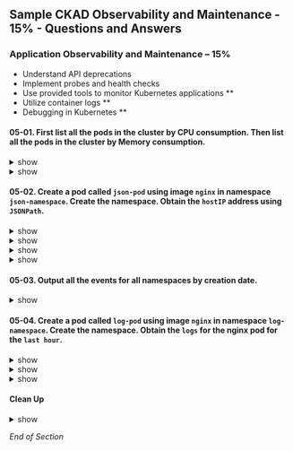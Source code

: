 ## Sample CKAD Observability and Maintenance - 15% - Questions and Answers

### Application Observability and Maintenance – 15%

- Understand API deprecations
- Implement probes and health checks
- Use provided tools to monitor Kubernetes applications \*\*
- Utilize container logs \*\*
- Debugging in Kubernetes \*\*

#### 05-01. First list all the pods in the cluster by CPU consumption. Then list all the pods in the cluster by Memory consumption.

<details><summary>show</summary>
<p>

```bash
clear
# Requires metrics server to be installed and working
# Similar to Linux top command but for pods
kubectl top pods -A --sort-by=cpu | more
```

Output:

```
NAMESPACE                 NAME                                                    CPU(cores)   MEMORY(bytes)
default                   falco-pxf8g                                             51m          55Mi
ns-loki                   loki-release-prometheus-server-6d4f4df478-9z2f8         38m          356Mi
ns-demo                   adservice-68444cb46c-jvc86                              23m          202Mi
ns-loki                   loki-release-promtail-prvvn                             13m          34Mi
ns-demo                   recommendationservice-b4cf8f489-xwv49                   13m          69Mi
...
```

</p>
</details>

<details><summary>show</summary>
<p>

```bash
clear
# Requires metrics server to be installed and working
# Similar to Linux top command but for pods
kubectl top pods -A --sort-by=memory | more
```

Output:

```
NAMESPACE                 NAME                                                    CPU(cores)   MEMORY(bytes)
ns-loki                   loki-release-prometheus-server-6d4f4df478-9z2f8         11m          356Mi
ns-demo                   adservice-68444cb46c-jvc86                              20m          202Mi
kube-system               cilium-gcnbl                                            6m           165Mi
kube-system               cilium-htrth                                            18m          163Mi
kube-system               cilium-8h6vd                                            5m           162Mi
kube-system               cilium-ml27n                                            11m          161Mi
...
```

</p>
</details>

#### 05-02. Create a pod called `json-pod` using image `nginx` in namespace `json-namespace`. Create the namespace. Obtain the `hostIP` address using `JSONPath`.

<details><summary>show</summary>
<p>

```bash
clear
kubectl create namespace json-namespace
kubectl run json-pod --image=nginx -n json-namespace
kubectl config set-context --current --namespace=json-namespace
kubectl get all
```

</p>
</details>

<details><summary>show</summary>
<p>

The first verbose method to obtain the JSONPath.

```bash
kubectl get pod json-pod -o json | more
```

Output:

```

{
    "apiVersion": "v1",
    "kind": "Pod",
    "metadata": {
        "creationTimestamp": "2021-09-11T07:39:32Z",
        "labels": {
            "run": "json-pod"
        },
        "name": "json-pod",
        "namespace": "json-namespace",
        "resourceVersion": "8441827",
        "uid": "f2e7c606-aeb5-4036-b542-33b573f41008"
    },
    "spec": {
        "containers": [
            {
                "image": "nginx",
                "imagePullPolicy": "Always",
                "name": "json-pod",
                "resources": {},
                "terminationMessagePath": "/dev/termination-log",
                "terminationMessagePolicy": "File",
                "volumeMounts": [
                    {
                        "mountPath": "/var/run/secrets/kubernetes.io/serviceaccount",
                        "name": "kube-api-access-j27qd",
                        "readOnly": true
                    }
                ]
            }
        ],
        "dnsPolicy": "ClusterFirst",
        "enableServiceLinks": true,
        "nodeName": "digital-ocean-pool-80e4x",
        "preemptionPolicy": "PreemptLowerPriority",
        "priority": 0,
        "restartPolicy": "Always",
        "schedulerName": "default-scheduler",
        "securityContext": {},
        "serviceAccount": "default",
        "serviceAccountName": "default",
        "terminationGracePeriodSeconds": 30,
        "tolerations": [
            {
                "effect": "NoExecute",
                "key": "node.kubernetes.io/not-ready",
                "operator": "Exists",
                "tolerationSeconds": 300
            },
            {
                "effect": "NoExecute",
                "key": "node.kubernetes.io/unreachable",
                "operator": "Exists",
                "tolerationSeconds": 300
            }
        ],
        "volumes": [
            {
                "name": "kube-api-access-j27qd",
                "projected": {
                    "defaultMode": 420,
                    "sources": [
                        {
                            "serviceAccountToken": {
                                "expirationSeconds": 3607,
                                "path": "token"
                            }
                        },
                        {
                            "configMap": {
                                "items": [
                                    {
                                        "key": "ca.crt",
                                        "path": "ca.crt"
                                    }
                                ],
                                "name": "kube-root-ca.crt"
                            }
                        },
                        {
                            "downwardAPI": {
                                "items": [
                                    {
                                        "fieldRef": {
                                            "apiVersion": "v1",
                                            "fieldPath": "metadata.namespace"
                                        },
                                        "path": "namespace"
                                    }
                                ]
                            }
                        }
                    ]
                }
            }
        ]
    },
    "status": {
        "conditions": [
            {
                "lastProbeTime": null,
                "lastTransitionTime": "2021-09-11T07:39:32Z",
                "status": "True",
                "type": "Initialized"
            },
            {
                "lastProbeTime": null,
                "lastTransitionTime": "2021-09-11T07:39:43Z",
                "status": "True",
                "type": "Ready"
            },
            {
                "lastProbeTime": null,
                "lastTransitionTime": "2021-09-11T07:39:43Z",
                "status": "True",
                "type": "ContainersReady"
            },
            {
                "lastProbeTime": null,
                "lastTransitionTime": "2021-09-11T07:39:32Z",
                "status": "True",
                "type": "PodScheduled"
            }
        ],
        "containerStatuses": [
            {
                "containerID": "containerd://3bb7b9561dc70787bb765165e7ed58be1b4837554be4b0b35ea5967fc86c1c35",
                "image": "docker.io/library/nginx:latest",
                "imageID": "docker.io/library/nginx@sha256:853b221d3341add7aaadf5f81dd088ea943ab9c918766e295321294b035f3f3e",
                "lastState": {},
                "name": "json-pod",
                "ready": true,
                "restartCount": 0,
                "started": true,
                "state": {
                    "running": {
                        "startedAt": "2021-09-11T07:39:42Z"
                    }
                }
            }
        ],
        "hostIP": "10.130.0.5",             # This is what we are looking for
        "phase": "Running",
        "podIP": "10.244.2.198",
        "podIPs": [
            {
                "ip": "10.244.2.198"
            }
        ],
        "qosClass": "BestEffort",
        "startTime": "2021-09-11T07:39:32Z"
    }
}
```

```
# Reduced output to walk back to JSON root:
    "status": {                          ## First element: .status
        "conditions": [
            {
                "lastProbeTime": null,
                "lastTransitionTime": "2021-09-11T07:39:32Z",
                "status": "True",
                "type": "Initialized"
            },
...
        "hostIP": "10.130.0.5",         ## Second Element: .status.hostIP
        "phase": "Running",
        "podIP": "10.244.2.198",

# So the JSON path is .status.hostIP
```

</p>
</details>

<details><summary>show</summary>
<p>

There is a second and in my opinion a cleaner method to get the JSONPath.

```bash
clear
# Another way to get the JSONPath
kubectl explain pod.status | more
```

Output:

```
KIND:     Pod
VERSION:  v1

RESOURCE: status <Object>            ## First element: .status

DESCRIPTION:
     Most recently observed status of the pod. This data may not be up to date.
     Populated by the system. Read-only. More info:
     https://git.k8s.io/community/contributors/devel/sig-architecture/api-conventions.md#spec-and-status

     PodStatus represents information about the status of a pod. Status may
     trail the actual state of a system, especially if the node that hosts the
     pod cannot contact the control plane.

FIELDS:
   conditions   <[]Object>
     Current service state of pod. More info:
     https://kubernetes.io/docs/concepts/workloads/pods/pod-lifecycle#pod-conditions

   containerStatuses    <[]Object>
     The list has one entry per container in the manifest. Each entry is
     currently the output of `docker inspect`. More info:
     https://kubernetes.io/docs/concepts/workloads/pods/pod-lifecycle#pod-and-container-status

   ephemeralContainerStatuses   <[]Object>
     Status for any ephemeral containers that have run in this pod. This field
     is alpha-level and is only populated by servers that enable the
     EphemeralContainers feature.

   hostIP       <string>               ## Second element: .status.hostIP
     IP address of the host to which the pod is assigned. Empty if not yet
     scheduled.
```

</p>
</details>

<details><summary>show</summary>
<p>

Using either method to obtain the JSONPath constuct the search query to hostIP.

kubernetes.io:[JSONPath Support](https://kubernetes.io/docs/reference/kubectl/jsonpath/)

```bash
kubectl get pod json-pod -o jsonpath={.status.hostIP}
```

</p>
</details>

#### 05-03. Output all the events for all namespaces by creation date.

<details><summary>show</summary>
<p>

kubernetes.io: [Viewing, finding resources](https://kubernetes.io/docs/reference/kubectl/cheatsheet/#viewing-finding-resources)

```bash
clear
kubectl get events -A --sort-by=.metadata.creationTimestamp
```

</p>
</details>

#### 05-04. Create a pod called `log-pod` using image `nginx` in namespace `log-namespace`. Create the namespace. Obtain the `logs` for the nginx pod for the `last hour`.

<details><summary>show</summary>
<p>

```bash
clear
kubectl create namespace log-namespace
kubectl run log-pod --image=nginx -n log-namespace
kubectl config set-context --current --namespace=log-namespace
kubectl get all
```

</p>
</details>

<details><summary>show</summary>
<p>

```bash
clear
kubectl logs -h | more
```

Output:

```
Examples:
  # Return snapshot logs from pod nginx with only one container
  kubectl logs nginx

  # Return snapshot logs from pod nginx with multi containers
  kubectl logs nginx --all-containers=true

  # Return snapshot logs from all containers in pods defined by label app=nginx
  kubectl logs -l app=nginx --all-containers=true

  # Return snapshot of previous terminated ruby container logs from pod web-1
  kubectl logs -p -c ruby web-1

  # Begin streaming the logs of the ruby container in pod web-1
  kubectl logs -f -c ruby web-1

  # Begin streaming the logs from all containers in pods defined by label app=nginx
  kubectl logs -f -l app=nginx --all-containers=true

  # Display only the most recent 20 lines of output in pod nginx
  kubectl logs --tail=20 nginx

  # Show all logs from pod nginx written in the last hour
  kubectl logs --since=1h nginx

  # Show logs from a kubelet with an expired serving certificate
  kubectl logs --insecure-skip-tls-verify-backend nginx

  # Return snapshot logs from first container of a job named hello
  kubectl logs job/hello

  # Return snapshot logs from container nginx-1 of a deployment named nginx
  kubectl logs deployment/nginx -c nginx-1
```

</p>
</details>

<details><summary>show</summary>
<p>

```bash
clear
# Straight forward match in the examples
kubectl logs --since=1h log-pod
```

</p>
</details>

#### Clean Up

<details><summary>show</summary>
<p>

```bash
kubectl delete ns json-namespace --force
kubectl delete ns log-namespace --force
```

</p>
</details>

_End of Section_
